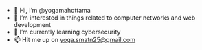 - 👋 Hi, I’m @yogamahottama
- 👀 I’m interested in things related to computer networks and web development
- 🌱 I’m currently learning cybersecurity
- 📫 Hit me up on yoga.smatn25@gmail.com

<!---
yogamahottama/yogamahottama is a ✨ special ✨ repository because its `README.md` (this file) appears on your GitHub profile.
You can click the Preview link to take a look at your changes.
--->

